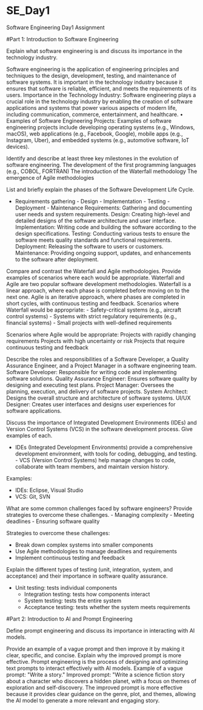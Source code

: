 # SE_Day1
Software Engineering Day1 Assignment

#Part 1: Introduction to Software Engineering

Explain what software engineering is and discuss its importance in the technology industry.

Software engineering is the application of engineering principles and techniques to the design, development, testing, and maintenance of software systems. It is important in the technology industry because it ensures that software is reliable, efficient, and meets the requirements of its users.
Importance in the Technology Industry: Software engineering plays a crucial role in the technology industry by enabling the creation of software applications and systems that power various aspects of modern life, including communication, commerce, entertainment, and healthcare.
• Examples of Software Engineering Projects: Examples of software engineering projects include developing operating systems (e.g., Windows, macOS), web applications (e.g., Facebook, Google), mobile apps (e.g., Instagram, Uber), and embedded systems (e.g., automotive software, IoT devices).

Identify and describe at least three key milestones in the evolution of software engineering.
The development of the first programming languages (e.g., COBOL, FORTRAN)
The introduction of the Waterfall methodology
The emergence of Agile methodologies

List and briefly explain the phases of the Software Development Life Cycle.
   - Requirements gathering
    - Design
    - Implementation
    - Testing
    - Deployment
    - Maintenance
  Requirements: Gathering and documenting user needs and system requirements.
 Design: Creating high-level and detailed designs of the software architecture and user interface.
 Implementation: Writing code and building the software according to the design specifications.
 Testing: Conducting various tests to ensure the software meets quality standards and functional requirements.
 Deployment: Releasing the software to users or customers.
  Maintenance: Providing ongoing support, updates, and enhancements to the software after
deployment. 

Compare and contrast the Waterfall and Agile methodologies. Provide examples of scenarios where each would be appropriate.
Waterfall and Agile are two popular software development methodologies. Waterfall is a linear approach, where each phase is completed before moving on to the next one. Agile is an iterative approach, where phases are completed in short cycles, with continuous testing and feedback.
Scenarios where Waterfall would be appropriate:
    - Safety-critical systems (e.g., aircraft control systems)
    - Systems with strict regulatory requirements (e.g., financial systems)
    - Small projects with well-defined requirements

Scenarios where Agile would be appropriate:
 Projects with rapidly changing requirements
 Projects with high uncertainty or risk
 Projects that require continuous testing and feedback
  
Describe the roles and responsibilities of a Software Developer, a Quality Assurance Engineer, and a Project Manager in a software engineering team.
 Software Developer: Responsible for writing code and implementing software solutions.
 Quality Assurance Engineer: Ensures software quality by designing and executing test plans.
  Project Manager: Oversees the planning, execution, and delivery of software projects.
  System Architect: Designs the overall structure and architecture of software systems.
 UI/UX Designer: Creates user interfaces and designs user experiences for software applications.

Discuss the importance of Integrated Development Environments (IDEs) and Version Control Systems (VCS) in the software development process. Give examples of each.
   - IDEs (Integrated Development Environments) provide a comprehensive development environment, with tools for coding, debugging, and testing.
    - VCS (Version Control Systems) help manage changes to code, collaborate with team members, and maintain version history.

Examples:
* IDEs: Eclipse, Visual Studio
* VCS: Git, SVN

What are some common challenges faced by software engineers? Provide strategies to overcome these challenges.
    - Managing complexity
    - Meeting deadlines
    - Ensuring software quality

Strategies to overcome these challenges:
* Break down complex systems into smaller components
* Use Agile methodologies to manage deadlines and requirements
* Implement continuous testing and feedback


Explain the different types of testing (unit, integration, system, and acceptance) and their importance in software quality assurance.
- Unit testing: tests individual components
    - Integration testing: tests how components interact
    - System testing: tests the entire system
    - Acceptance testing: tests whether the system meets requirements

#Part 2: Introduction to AI and Prompt Engineering


Define prompt engineering and discuss its importance in interacting with AI models.

Provide an example of a vague prompt and then improve it by making it clear, specific, and concise. Explain why the improved prompt is more effective.
Prompt engineering is the process of designing and optimizing text prompts to interact effectively with AI models.
Example of a vague prompt: "Write a story."
Improved prompt: "Write a science fiction story about a character who discovers a hidden planet, with a focus on themes of exploration and self-discovery.
The improved prompt is more effective because it provides clear guidance on the genre, plot, and themes, allowing the AI model to generate a more relevant and engaging story.
